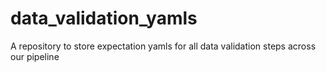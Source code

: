 # data_validation_yamls
A repository to store expectation yamls for all data validation steps across our pipeline
